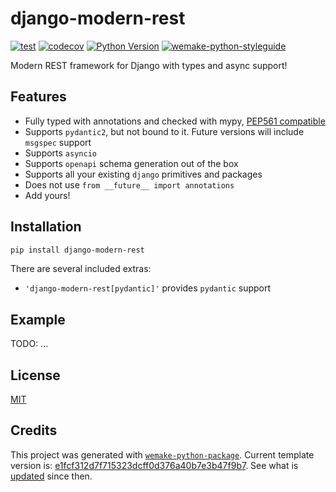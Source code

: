 # django-modern-rest

[![test](https://github.com/wemake-services/django-modern-rest/actions/workflows/test.yml/badge.svg?event=push)](https://github.com/wemake-services/django-modern-rest/actions/workflows/test.yml)
[![codecov](https://codecov.io/gh/wemake-services/django-modern-rest/branch/master/graph/badge.svg)](https://codecov.io/gh/wemake-services/django-modern-rest)
[![Python Version](https://img.shields.io/pypi/pyversions/django-modern-rest.svg)](https://pypi.org/project/django-modern-rest/)
[![wemake-python-styleguide](https://img.shields.io/badge/style-wemake-000000.svg)](https://github.com/wemake-services/wemake-python-styleguide)

Modern REST framework for Django with types and async support!


## Features

- Fully typed with annotations and checked with mypy, [PEP561 compatible](https://www.python.org/dev/peps/pep-0561/)
- Supports `pydantic2`, but not bound to it. Future versions will include `msgspec` support
- Supports `asyncio`
- Supports `openapi` schema generation out of the box
- Supports all your existing `django` primitives and packages
- Does not use `from __future__ import annotations`
- Add yours!


## Installation

```bash
pip install django-modern-rest
```

There are several included extras:
- `'django-modern-rest[pydantic]'` provides `pydantic` support


## Example

TODO: ...


## License

[MIT](https://github.com/wemake-services/django-modern-rest/blob/master/LICENSE)


## Credits

This project was generated with [`wemake-python-package`](https://github.com/wemake-services/wemake-python-package). Current template version is: [e1fcf312d7f715323dcff0d376a40b7e3b47f9b7](https://github.com/wemake-services/wemake-python-package/tree/e1fcf312d7f715323dcff0d376a40b7e3b47f9b7). See what is [updated](https://github.com/wemake-services/wemake-python-package/compare/e1fcf312d7f715323dcff0d376a40b7e3b47f9b7...master) since then.
